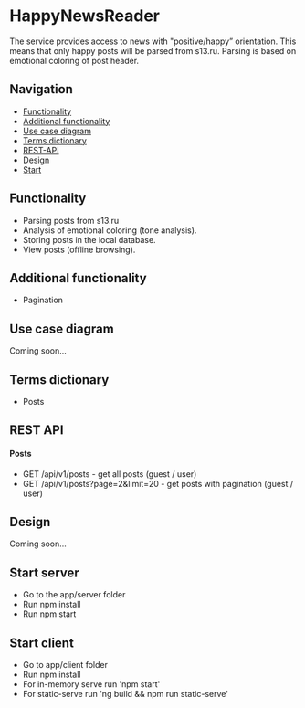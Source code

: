 # HappyNewsReader

The service provides access to news with "positive/happy” orientation. This means that only happy posts will be parsed from s13.ru. Parsing is based on emotional coloring of post header. 

## Navigation

* [Functionality](#functionality)
* [Additional functionality](#additional-functionality)
* [Use case diagram](#use-case-diagram)
* [Terms dictionary](#terms-dictionary)
* [REST-API](#rest-api)
* [Design](#design)
* [Start](#start)

## Functionality

* Parsing posts from s13.ru
* Analysis of emotional coloring (tone analysis).
* Storing posts in the local database.
* View posts (offline browsing).

## Additional functionality

* Pagination

## Use case diagram

Coming soon...

## Terms dictionary

* Posts


## REST API

#### Posts

* GET /api/v1/posts - get all posts (guest / user)
* GET /api/v1/posts?page=2&limit=20 - get posts with pagination (guest / user)





## Design

Coming soon...

## Start server

* Go to the app/server folder
* Run npm install
* Run npm start

## Start client
* Go to app/client folder
* Run npm install
* For in-memory serve run 'npm start'
* For static-serve run 'ng build && npm run static-serve'
